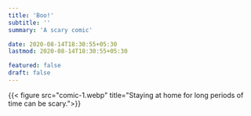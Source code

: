 ```yaml
---
title: 'Boo!'
subtitle: ''
summary: 'A scary comic'

date: 2020-08-14T18:30:55+05:30
lastmod: 2020-08-14T18:30:55+05:30

featured: false
draft: false
---
```


{{< figure src="comic-1.webp" title="Staying at home for long periods of time can be scary.">}}

